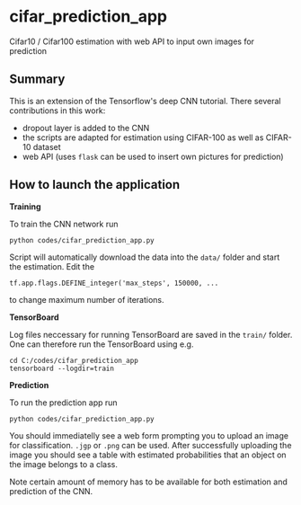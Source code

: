 # cifar_prediction_app

Cifar10 / Cifar100 estimation with web API to input own images for prediction

## Summary

This is an extension of the Tensorflow's deep CNN tutorial. There several contributions in this work:

 - dropout layer is added to the CNN
 - the scripts are adapted for estimation using CIFAR-100 as well as CIFAR-10 dataset
 - web API (uses `flask` can be used to insert own pictures for prediction)
 
## How to launch the application
 
**Training**

To train the CNN network run
 
```
python codes/cifar_prediction_app.py
```
 
Script will automatically download the data into the `data/` folder and start the estimation.
Edit the

```
tf.app.flags.DEFINE_integer('max_steps', 150000, ...
```

to change maximum number of iterations.

**TensorBoard**

Log files neccessary for running TensorBoard are saved in the `train/` folder.
One can therefore run the TensorBoard using e.g.

```
cd C:/codes/cifar_prediction_app
tensorboard --logdir=train
```
 
**Prediction**
 
To run the prediction app run

```
python codes/cifar_prediction_app.py
```

You should immediatelly see a web form prompting you to upload an image for classification. `.jgp` or `.png` can be used. After successfully uploading the image you should see a table with estimated probabilities that an object on the image belongs to a class.

Note certain amount of memory has to be available for both estimation and prediction of the CNN. 
